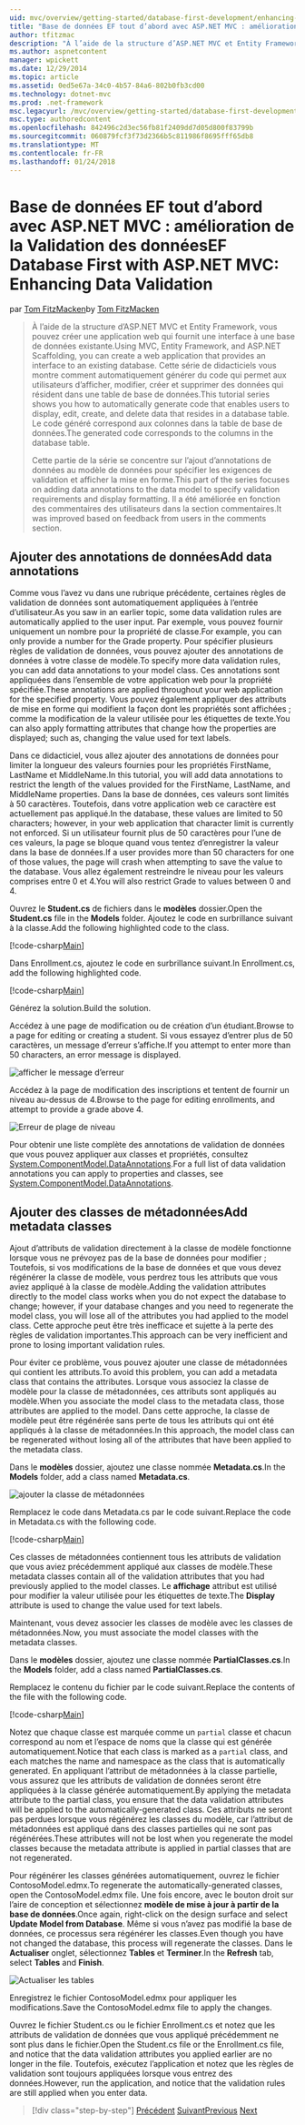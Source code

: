 ```yaml
---
uid: mvc/overview/getting-started/database-first-development/enhancing-data-validation
title: "Base de données EF tout d’abord avec ASP.NET MVC : amélioration de la Validation des données | Documents Microsoft"
author: tfitzmac
description: "À l’aide de la structure d’ASP.NET MVC et Entity Framework, vous pouvez créer une application web qui fournit une interface à une base de données existante. Ce didacticiel seri..."
ms.author: aspnetcontent
manager: wpickett
ms.date: 12/29/2014
ms.topic: article
ms.assetid: 0ed5e67a-34c0-4b57-84a6-802b0fb3cd00
ms.technology: dotnet-mvc
ms.prod: .net-framework
msc.legacyurl: /mvc/overview/getting-started/database-first-development/enhancing-data-validation
msc.type: authoredcontent
ms.openlocfilehash: 842496c2d3ec56fb81f2409dd7d05d800f83799b
ms.sourcegitcommit: 060879fcf3f73d2366b5c811986f8695fff65db8
ms.translationtype: MT
ms.contentlocale: fr-FR
ms.lasthandoff: 01/24/2018
---
```

<a name="ef-database-first-with-aspnet-mvc-enhancing-data-validation"></a><span data-ttu-id="37f08-104">Base de données EF tout d’abord avec ASP.NET MVC : amélioration de la Validation des données</span><span class="sxs-lookup"><span data-stu-id="37f08-104">EF Database First with ASP.NET MVC: Enhancing Data Validation</span></span>
====================
<span data-ttu-id="37f08-105">par [Tom FitzMacken](https://github.com/tfitzmac)</span><span class="sxs-lookup"><span data-stu-id="37f08-105">by [Tom FitzMacken](https://github.com/tfitzmac)</span></span>

> <span data-ttu-id="37f08-106">À l’aide de la structure d’ASP.NET MVC et Entity Framework, vous pouvez créer une application web qui fournit une interface à une base de données existante.</span><span class="sxs-lookup"><span data-stu-id="37f08-106">Using MVC, Entity Framework, and ASP.NET Scaffolding, you can create a web application that provides an interface to an existing database.</span></span> <span data-ttu-id="37f08-107">Cette série de didacticiels vous montre comment automatiquement générer du code qui permet aux utilisateurs d’afficher, modifier, créer et supprimer des données qui résident dans une table de base de données.</span><span class="sxs-lookup"><span data-stu-id="37f08-107">This tutorial series shows you how to automatically generate code that enables users to display, edit, create, and delete data that resides in a database table.</span></span> <span data-ttu-id="37f08-108">Le code généré correspond aux colonnes dans la table de base de données.</span><span class="sxs-lookup"><span data-stu-id="37f08-108">The generated code corresponds to the columns in the database table.</span></span>
> 
> <span data-ttu-id="37f08-109">Cette partie de la série se concentre sur l’ajout d’annotations de données au modèle de données pour spécifier les exigences de validation et afficher la mise en forme.</span><span class="sxs-lookup"><span data-stu-id="37f08-109">This part of the series focuses on adding data annotations to the data model to specify validation requirements and display formatting.</span></span> <span data-ttu-id="37f08-110">Il a été améliorée en fonction des commentaires des utilisateurs dans la section commentaires.</span><span class="sxs-lookup"><span data-stu-id="37f08-110">It was improved based on feedback from users in the comments section.</span></span>


## <a name="add-data-annotations"></a><span data-ttu-id="37f08-111">Ajouter des annotations de données</span><span class="sxs-lookup"><span data-stu-id="37f08-111">Add data annotations</span></span>

<span data-ttu-id="37f08-112">Comme vous l’avez vu dans une rubrique précédente, certaines règles de validation de données sont automatiquement appliquées à l’entrée d’utilisateur.</span><span class="sxs-lookup"><span data-stu-id="37f08-112">As you saw in an earlier topic, some data validation rules are automatically applied to the user input.</span></span> <span data-ttu-id="37f08-113">Par exemple, vous pouvez fournir uniquement un nombre pour la propriété de classe.</span><span class="sxs-lookup"><span data-stu-id="37f08-113">For example, you can only provide a number for the Grade property.</span></span> <span data-ttu-id="37f08-114">Pour spécifier plusieurs règles de validation de données, vous pouvez ajouter des annotations de données à votre classe de modèle.</span><span class="sxs-lookup"><span data-stu-id="37f08-114">To specify more data validation rules, you can add data annotations to your model class.</span></span> <span data-ttu-id="37f08-115">Ces annotations sont appliquées dans l’ensemble de votre application web pour la propriété spécifiée.</span><span class="sxs-lookup"><span data-stu-id="37f08-115">These annotations are applied throughout your web application for the specified property.</span></span> <span data-ttu-id="37f08-116">Vous pouvez également appliquer des attributs de mise en forme qui modifient la façon dont les propriétés sont affichées ; comme la modification de la valeur utilisée pour les étiquettes de texte.</span><span class="sxs-lookup"><span data-stu-id="37f08-116">You can also apply formatting attributes that change how the properties are displayed; such as, changing the value used for text labels.</span></span>

<span data-ttu-id="37f08-117">Dans ce didacticiel, vous allez ajouter des annotations de données pour limiter la longueur des valeurs fournies pour les propriétés FirstName, LastName et MiddleName.</span><span class="sxs-lookup"><span data-stu-id="37f08-117">In this tutorial, you will add data annotations to restrict the length of the values provided for the FirstName, LastName, and MiddleName properties.</span></span> <span data-ttu-id="37f08-118">Dans la base de données, ces valeurs sont limités à 50 caractères. Toutefois, dans votre application web ce caractère est actuellement pas appliqué.</span><span class="sxs-lookup"><span data-stu-id="37f08-118">In the database, these values are limited to 50 characters; however, in your web application that character limit is currently not enforced.</span></span> <span data-ttu-id="37f08-119">Si un utilisateur fournit plus de 50 caractères pour l’une de ces valeurs, la page se bloque quand vous tentez d’enregistrer la valeur dans la base de données.</span><span class="sxs-lookup"><span data-stu-id="37f08-119">If a user provides more than 50 characters for one of those values, the page will crash when attempting to save the value to the database.</span></span> <span data-ttu-id="37f08-120">Vous allez également restreindre le niveau pour les valeurs comprises entre 0 et 4.</span><span class="sxs-lookup"><span data-stu-id="37f08-120">You will also restrict Grade to values between 0 and 4.</span></span>

<span data-ttu-id="37f08-121">Ouvrez le **Student.cs** de fichiers dans le **modèles** dossier.</span><span class="sxs-lookup"><span data-stu-id="37f08-121">Open the **Student.cs** file in the **Models** folder.</span></span> <span data-ttu-id="37f08-122">Ajoutez le code en surbrillance suivant à la classe.</span><span class="sxs-lookup"><span data-stu-id="37f08-122">Add the following highlighted code to the class.</span></span>

[!code-csharp[Main](enhancing-data-validation/samples/sample1.cs?highlight=5,15,17,20)]

<span data-ttu-id="37f08-123">Dans Enrollment.cs, ajoutez le code en surbrillance suivant.</span><span class="sxs-lookup"><span data-stu-id="37f08-123">In Enrollment.cs, add the following highlighted code.</span></span>

[!code-csharp[Main](enhancing-data-validation/samples/sample2.cs?highlight=5,10)]

<span data-ttu-id="37f08-124">Générez la solution.</span><span class="sxs-lookup"><span data-stu-id="37f08-124">Build the solution.</span></span>

<span data-ttu-id="37f08-125">Accédez à une page de modification ou de création d’un étudiant.</span><span class="sxs-lookup"><span data-stu-id="37f08-125">Browse to a page for editing or creating a student.</span></span> <span data-ttu-id="37f08-126">Si vous essayez d’entrer plus de 50 caractères, un message d’erreur s’affiche.</span><span class="sxs-lookup"><span data-stu-id="37f08-126">If you attempt to enter more than 50 characters, an error message is displayed.</span></span>

![afficher le message d’erreur](enhancing-data-validation/_static/image1.png)

<span data-ttu-id="37f08-128">Accédez à la page de modification des inscriptions et tentent de fournir un niveau au-dessus de 4.</span><span class="sxs-lookup"><span data-stu-id="37f08-128">Browse to the page for editing enrollments, and attempt to provide a grade above 4.</span></span>

![Erreur de plage de niveau](enhancing-data-validation/_static/image2.png)

<span data-ttu-id="37f08-130">Pour obtenir une liste complète des annotations de validation de données que vous pouvez appliquer aux classes et propriétés, consultez [System.ComponentModel.DataAnnotations](https://msdn.microsoft.com/library/system.componentmodel.dataannotations.aspx).</span><span class="sxs-lookup"><span data-stu-id="37f08-130">For a full list of data validation annotations you can apply to properties and classes, see [System.ComponentModel.DataAnnotations](https://msdn.microsoft.com/library/system.componentmodel.dataannotations.aspx).</span></span>

## <a name="add-metadata-classes"></a><span data-ttu-id="37f08-131">Ajouter des classes de métadonnées</span><span class="sxs-lookup"><span data-stu-id="37f08-131">Add metadata classes</span></span>

<span data-ttu-id="37f08-132">Ajout d’attributs de validation directement à la classe de modèle fonctionne lorsque vous ne prévoyez pas de la base de données pour modifier ; Toutefois, si vos modifications de la base de données et que vous devez régénérer la classe de modèle, vous perdrez tous les attributs que vous aviez appliqué à la classe de modèle.</span><span class="sxs-lookup"><span data-stu-id="37f08-132">Adding the validation attributes directly to the model class works when you do not expect the database to change; however, if your database changes and you need to regenerate the model class, you will lose all of the attributes you had applied to the model class.</span></span> <span data-ttu-id="37f08-133">Cette approche peut être très inefficace et sujette à la perte des règles de validation importantes.</span><span class="sxs-lookup"><span data-stu-id="37f08-133">This approach can be very inefficient and prone to losing important validation rules.</span></span>

<span data-ttu-id="37f08-134">Pour éviter ce problème, vous pouvez ajouter une classe de métadonnées qui contient les attributs.</span><span class="sxs-lookup"><span data-stu-id="37f08-134">To avoid this problem, you can add a metadata class that contains the attributes.</span></span> <span data-ttu-id="37f08-135">Lorsque vous associez la classe de modèle pour la classe de métadonnées, ces attributs sont appliqués au modèle.</span><span class="sxs-lookup"><span data-stu-id="37f08-135">When you associate the model class to the metadata class, those attributes are applied to the model.</span></span> <span data-ttu-id="37f08-136">Dans cette approche, la classe de modèle peut être régénérée sans perte de tous les attributs qui ont été appliqués à la classe de métadonnées.</span><span class="sxs-lookup"><span data-stu-id="37f08-136">In this approach, the model class can be regenerated without losing all of the attributes that have been applied to the metadata class.</span></span>

<span data-ttu-id="37f08-137">Dans le **modèles** dossier, ajoutez une classe nommée **Metadata.cs**.</span><span class="sxs-lookup"><span data-stu-id="37f08-137">In the **Models** folder, add a class named **Metadata.cs**.</span></span>

![ajouter la classe de métadonnées](enhancing-data-validation/_static/image3.png)

<span data-ttu-id="37f08-139">Remplacez le code dans Metadata.cs par le code suivant.</span><span class="sxs-lookup"><span data-stu-id="37f08-139">Replace the code in Metadata.cs with the following code.</span></span>

[!code-csharp[Main](enhancing-data-validation/samples/sample3.cs)]

<span data-ttu-id="37f08-140">Ces classes de métadonnées contiennent tous les attributs de validation que vous aviez précédemment appliqué aux classes de modèle.</span><span class="sxs-lookup"><span data-stu-id="37f08-140">These metadata classes contain all of the validation attributes that you had previously applied to the model classes.</span></span> <span data-ttu-id="37f08-141">Le **affichage** attribut est utilisé pour modifier la valeur utilisée pour les étiquettes de texte.</span><span class="sxs-lookup"><span data-stu-id="37f08-141">The **Display** attribute is used to change the value used for text labels.</span></span>

<span data-ttu-id="37f08-142">Maintenant, vous devez associer les classes de modèle avec les classes de métadonnées.</span><span class="sxs-lookup"><span data-stu-id="37f08-142">Now, you must associate the model classes with the metadata classes.</span></span>

<span data-ttu-id="37f08-143">Dans le **modèles** dossier, ajoutez une classe nommée **PartialClasses.cs**.</span><span class="sxs-lookup"><span data-stu-id="37f08-143">In the **Models** folder, add a class named **PartialClasses.cs**.</span></span>

<span data-ttu-id="37f08-144">Remplacez le contenu du fichier par le code suivant.</span><span class="sxs-lookup"><span data-stu-id="37f08-144">Replace the contents of the file with the following code.</span></span>

[!code-csharp[Main](enhancing-data-validation/samples/sample4.cs)]

<span data-ttu-id="37f08-145">Notez que chaque classe est marquée comme un `partial` classe et chacun correspond au nom et l’espace de noms que la classe qui est générée automatiquement.</span><span class="sxs-lookup"><span data-stu-id="37f08-145">Notice that each class is marked as a `partial` class, and each matches the name and namespace as the class that is automatically generated.</span></span> <span data-ttu-id="37f08-146">En appliquant l’attribut de métadonnées à la classe partielle, vous assurez que les attributs de validation de données seront être appliquées à la classe générée automatiquement.</span><span class="sxs-lookup"><span data-stu-id="37f08-146">By applying the metadata attribute to the partial class, you ensure that the data validation attributes will be applied to the automatically-generated class.</span></span> <span data-ttu-id="37f08-147">Ces attributs ne seront pas perdues lorsque vous régénérez les classes du modèle, car l’attribut de métadonnées est appliqué dans des classes partielles qui ne sont pas régénérées.</span><span class="sxs-lookup"><span data-stu-id="37f08-147">These attributes will not be lost when you regenerate the model classes because the metadata attribute is applied in partial classes that are not regenerated.</span></span>

<span data-ttu-id="37f08-148">Pour régénérer les classes générées automatiquement, ouvrez le fichier ContosoModel.edmx.</span><span class="sxs-lookup"><span data-stu-id="37f08-148">To regenerate the automatically-generated classes, open the ContosoModel.edmx file.</span></span> <span data-ttu-id="37f08-149">Une fois encore, avec le bouton droit sur l’aire de conception et sélectionnez **modèle de mise à jour à partir de la base de données**.</span><span class="sxs-lookup"><span data-stu-id="37f08-149">Once again, right-click on the design surface and select **Update Model from Database**.</span></span> <span data-ttu-id="37f08-150">Même si vous n’avez pas modifié la base de données, ce processus sera régénérer les classes.</span><span class="sxs-lookup"><span data-stu-id="37f08-150">Even though you have not changed the database, this process will regenerate the classes.</span></span> <span data-ttu-id="37f08-151">Dans le **Actualiser** onglet, sélectionnez **Tables** et **Terminer**.</span><span class="sxs-lookup"><span data-stu-id="37f08-151">In the **Refresh** tab, select **Tables** and **Finish**.</span></span>

![Actualiser les tables](enhancing-data-validation/_static/image4.png)

<span data-ttu-id="37f08-153">Enregistrez le fichier ContosoModel.edmx pour appliquer les modifications.</span><span class="sxs-lookup"><span data-stu-id="37f08-153">Save the ContosoModel.edmx file to apply the changes.</span></span>

<span data-ttu-id="37f08-154">Ouvrez le fichier Student.cs ou le fichier Enrollment.cs et notez que les attributs de validation de données que vous appliqué précédemment ne sont plus dans le fichier.</span><span class="sxs-lookup"><span data-stu-id="37f08-154">Open the Student.cs file or the Enrollment.cs file, and notice that the data validation attributes you applied earlier are no longer in the file.</span></span> <span data-ttu-id="37f08-155">Toutefois, exécutez l’application et notez que les règles de validation sont toujours appliquées lorsque vous entrez des données.</span><span class="sxs-lookup"><span data-stu-id="37f08-155">However, run the application, and notice that the validation rules are still applied when you enter data.</span></span>

>[!div class="step-by-step"]
<span data-ttu-id="37f08-156">[Précédent](customizing-a-view.md)
[Suivant](publish-to-azure.md)</span><span class="sxs-lookup"><span data-stu-id="37f08-156">[Previous](customizing-a-view.md)
[Next](publish-to-azure.md)</span></span>
